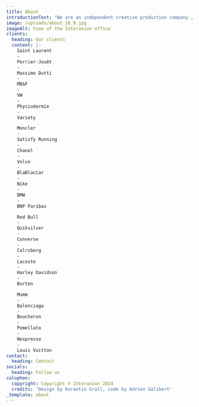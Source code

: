 ```yaml
---
title: About
introductionText: "We are an independent creative production company , based in Paris.\n\nAt the intersection of craft, technology and impactful visual storytelling.\n\nOur team creates awe-inspiring film, documentaries, live stream events, still photography and branded content for some of the world’s most influential brands and agencies.\n\nWe are passionate to create great things, always believing in our aesthetic and work ethics.\n\nWe cover every stage, from strategy to post-production, to ensure the success of your marketing and communication campaigns. our seamless process guarantees.\n\nSERVICES: \n\n* Animation & Motion Graphics\n* Campaign & Concept Development\n* Art Direction\n* Copywriting\n* Talent scoot\n* Storytelling\n* Photo & Video Production\n* Brand Content\n* Corporate communication \n* Live Talk\n* Production Executive \n\n&#x9;•\t\t•\tStudio IA \n\n\n"
image: /uploads/about_16_9.jpg
imageAlt: View of the Interaxion office
clients:
  heading: Our clients
  content: |-
    Saint Laurent 
    -
    Perrier-Jouët
    -
    Massimo Dutti
    -
    MB&F
    -
    VW
    -
    Physiodermie
    -
    Variety 

    Moncler
    -
    Satisfy Running
    -
    Chanel
    -
    Volvo
    -
    BlaBlacCar
    -
    Nike
    -
    BMW
    -
    BNP Paribas

    Red Bull
    -
    Quiksilver
    -
    Converse
    -
    Calrsberg
    -
    Lacoste
    -
    Harley Davidson
    -
    Burton

    Mumm
    -
    Balenciaga
    -
    Boucheron
    -
    Pomellato
    -
    Nespresso
    -
    Louis Vuitton
contact:
  heading: Contact
socials:
  heading: Follow us
colophon:
  copyright: Copyright © Interaxion 2024
  credits: 'Design by Korantin Grall, code by Adrien Galibert'
_template: about
---
```


